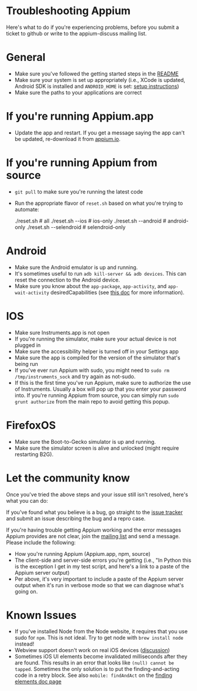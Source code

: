 Troubleshooting Appium
======================
Here's what to do if you're experiencing problems, before you submit a ticket
to github or write to the appium-discuss mailing list.

# General

* Make sure you've followed the getting started steps in the [README](https://github.com/appium/appium/blob/master/README.md)
* Make sure your system is set up appropriately (i.e., XCode is updated, Android SDK is installed and `ANDROID_HOME` is set: [setup instructions](https://github.com/appium/appium/blob/master/docs/running-on-osx.md))
* Make sure the paths to your applications are correct

# If you're running Appium.app

* Update the app and restart. If you get a message saying the app can't be updated,
  re-download it from [appium.io](http://appium.io).

# If you're running Appium from source

* `git pull` to make sure you're running the latest code
* Run the appropriate flavor of `reset.sh` based on what you're trying to automate:
    
    ./reset.sh               # all
    ./reset.sh --ios         # ios-only
    ./reset.sh --android     # android-only
    ./reset.sh --selendroid  # selendroid-only

# Android

* Make sure the Android emulator is up and running.
* It's sometimes useful to run `adb kill-server && adb devices`. This can reset the connection to the Android device.
* Make sure you know about the `app-package`, `app-activity`, and `app-wait-activity` desiredCapabilities (see [this doc](https://github.com/appium/appium/blob/master/docs/running-tests.md#run-android) for more information).

# IOS

* Make sure Instruments.app is not open
* If you're running the simulator, make sure your actual device is not plugged in
* Make sure the accessibility helper is turned off in your Settings app 
* Make sure the app is compiled for the version of the simulator that's being run
* If you've ever run Appium with sudo, you might need to `sudo rm /tmp/instruments_sock` and try again as not-sudo.
* If this is the first time you've run Appium, make sure to authorize the use of Instruments. Usually a box will pop up that you enter your password into. If you're running Appium from source, you can simply run `sudo grunt authorize` from the main repo to avoid getting this popup.

# FirefoxOS

* Make sure the Boot-to-Gecko simulator is up and running.
* Make sure the simulator screen is alive and unlocked (might require restarting B2G).

# Let the community know

Once you've tried the above steps and your issue still isn't resolved, here's what you can do:

If you've found what you believe is a bug, go straight to the [issue tracker](https://github.com/appium/appium/issues) and submit an issue describing the bug and a repro case.

If you're having trouble getting Appium working and the error messages Appium provides are not clear, join the [mailing list](https://groups.google.com/d/forum/appium-discuss) and send a message. Please include the following:

* How you're running Appium (Appium.app, npm, source)
* The client-side and server-side errors you're getting (i.e., "In Python this is the exception I get in my test script, and here's a link to a paste of the Appium server output)
* Per above, it's very important to include a paste of the Appium server output when it's run in verbose mode so that we can diagnose what's going on.

# Known Issues

* If you've installed Node from the Node website, it requires that you use sudo
  for `npm`. This is not ideal. Try to get node with `brew install node` instead!
* Webview support doesn't work on real iOS devices ([discussion](https://groups.google.com/d/msg/appium-discuss/u1ropm4OEbY/uJ3y422a5_kJ))
* Sometimes iOS UI elements become invalidated milliseconds after they are
  found. This results in an error that looks like `(null) cannot be tapped`.
  Sometimes the only solution is to put the finding-and-acting code in a retry
  block. See also `mobile: findAndAct` on the [finding elements doc page](https://github.com/appium/appium/blob/master/docs/finding-elements.md)
